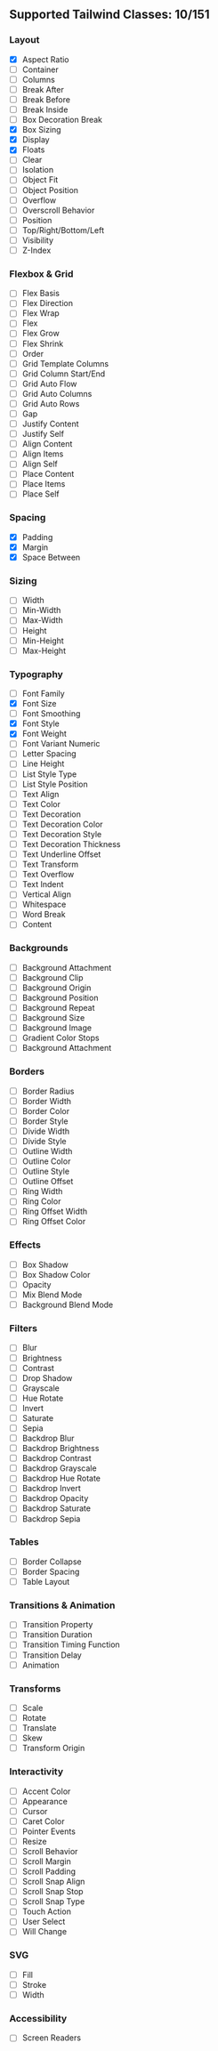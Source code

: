 ## Supported Tailwind Classes: 10/151

### Layout

- [x]  Aspect Ratio
- [ ]  Container
- [ ]  Columns
- [ ]  Break After
- [ ]  Break Before
- [ ]  Break Inside
- [ ]  Box Decoration Break
- [x]  Box Sizing
- [x]  Display
- [x]  Floats
- [ ]  Clear
- [ ]  Isolation
- [ ]  Object Fit
- [ ]  Object Position
- [ ]  Overflow
- [ ]  Overscroll Behavior
- [ ]  Position
- [ ]  Top/Right/Bottom/Left
- [ ]  Visibility
- [ ]  Z-Index

### Flexbox & Grid

- [ ] Flex Basis
- [ ] Flex Direction
- [ ] Flex Wrap
- [ ] Flex
- [ ] Flex Grow
- [ ] Flex Shrink
- [ ] Order
- [ ] Grid Template Columns
- [ ] Grid Column Start/End
- [ ] Grid Auto Flow
- [ ] Grid Auto Columns
- [ ] Grid Auto Rows
- [ ] Gap
- [ ] Justify Content
- [ ] Justify Self
- [ ] Align Content
- [ ] Align Items
- [ ] Align Self
- [ ] Place Content
- [ ] Place Items
- [ ] Place Self

### Spacing

- [x] Padding
- [x] Margin
- [x] Space Between

### Sizing

- [ ] Width
- [ ] Min-Width
- [ ] Max-Width
- [ ] Height
- [ ] Min-Height
- [ ] Max-Height

### Typography

- [ ] Font Family
- [x] Font Size
- [ ] Font Smoothing
- [x] Font Style
- [x] Font Weight
- [ ] Font Variant Numeric
- [ ] Letter Spacing
- [ ] Line Height
- [ ] List Style Type
- [ ] List Style Position
- [ ] Text Align
- [ ] Text Color
- [ ] Text Decoration
- [ ] Text Decoration Color
- [ ] Text Decoration Style
- [ ] Text Decoration Thickness
- [ ] Text Underline Offset
- [ ] Text Transform
- [ ] Text Overflow
- [ ] Text Indent
- [ ] Vertical Align
- [ ] Whitespace
- [ ] Word Break
- [ ] Content

### Backgrounds

- [ ] Background Attachment
- [ ] Background Clip
- [ ] Background Origin
- [ ] Background Position
- [ ] Background Repeat
- [ ] Background Size
- [ ] Background Image
- [ ] Gradient Color Stops
- [ ] Background Attachment

### Borders

- [ ] Border Radius
- [ ] Border Width
- [ ] Border Color
- [ ] Border Style
- [ ] Divide Width
- [ ] Divide Style
- [ ] Outline Width
- [ ] Outline Color
- [ ] Outline Style
- [ ] Outline Offset
- [ ] Ring Width
- [ ] Ring Color
- [ ] Ring Offset Width
- [ ] Ring Offset Color

### Effects

- [ ] Box Shadow
- [ ] Box Shadow Color
- [ ] Opacity
- [ ] Mix Blend Mode
- [ ] Background Blend Mode

### Filters

- [ ] Blur
- [ ] Brightness
- [ ] Contrast
- [ ] Drop Shadow
- [ ] Grayscale
- [ ] Hue Rotate
- [ ] Invert
- [ ] Saturate
- [ ] Sepia
- [ ] Backdrop Blur
- [ ] Backdrop Brightness
- [ ] Backdrop Contrast
- [ ] Backdrop Grayscale
- [ ] Backdrop Hue Rotate
- [ ] Backdrop Invert
- [ ] Backdrop Opacity
- [ ] Backdrop Saturate
- [ ] Backdrop Sepia

### Tables

- [ ] Border Collapse
- [ ] Border Spacing
- [ ] Table Layout

### Transitions & Animation

- [ ] Transition Property
- [ ] Transition Duration
- [ ] Transition Timing Function
- [ ] Transition Delay
- [ ] Animation

### Transforms

- [ ] Scale
- [ ] Rotate
- [ ] Translate
- [ ] Skew
- [ ] Transform Origin

### Interactivity

- [ ] Accent Color
- [ ] Appearance
- [ ] Cursor
- [ ] Caret Color
- [ ] Pointer Events
- [ ] Resize
- [ ] Scroll Behavior
- [ ] Scroll Margin
- [ ] Scroll Padding
- [ ] Scroll Snap Align
- [ ] Scroll Snap Stop
- [ ] Scroll Snap Type
- [ ] Touch Action
- [ ] User Select
- [ ] Will Change

### SVG

- [ ] Fill
- [ ] Stroke
- [ ] Width

### Accessibility
- [ ] Screen Readers